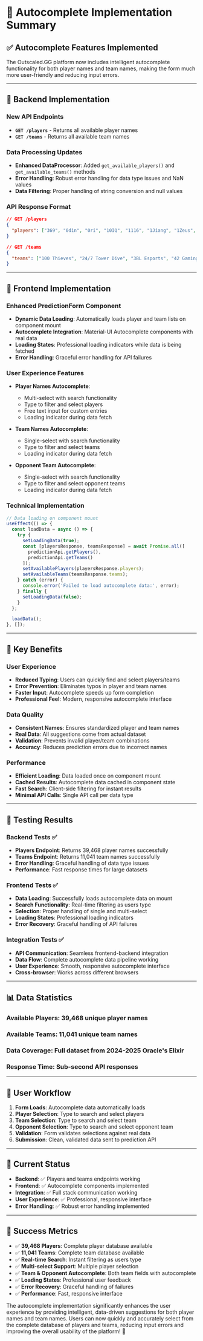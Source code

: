 # 🎯 Autocomplete Implementation Summary

## ✅ **Autocomplete Features Implemented**

The Outscaled.GG platform now includes intelligent autocomplete functionality for both player names and team names, making the form much more user-friendly and reducing input errors.

---

## 🔧 **Backend Implementation**

### **New API Endpoints**
- **`GET /players`** - Returns all available player names
- **`GET /teams`** - Returns all available team names

### **Data Processing Updates**
- **Enhanced DataProcessor**: Added `get_available_players()` and `get_available_teams()` methods
- **Error Handling**: Robust error handling for data type issues and NaN values
- **Data Filtering**: Proper handling of string conversion and null values

### **API Response Format**
```json
// GET /players
{
  "players": ["369", "0din", "0ri", "10IQ", "1116", "1Jiang", "1Zeus", ...]
}

// GET /teams  
{
  "teams": ["100 Thieves", "24/7 Tower Dive", "3BL Esports", "42 Gaming", ...]
}
```

---

## 🎨 **Frontend Implementation**

### **Enhanced PredictionForm Component**
- **Dynamic Data Loading**: Automatically loads player and team lists on component mount
- **Autocomplete Integration**: Material-UI Autocomplete components with real data
- **Loading States**: Professional loading indicators while data is being fetched
- **Error Handling**: Graceful error handling for API failures

### **User Experience Features**
- **Player Names Autocomplete**: 
  - Multi-select with search functionality
  - Type to filter and select players
  - Free text input for custom entries
  - Loading indicator during data fetch

- **Team Names Autocomplete**:
  - Single-select with search functionality  
  - Type to filter and select teams
  - Loading indicator during data fetch

- **Opponent Team Autocomplete**:
  - Single-select with search functionality
  - Type to filter and select opponent teams
  - Loading indicator during data fetch

### **Technical Implementation**
```typescript
// Data loading on component mount
useEffect(() => {
  const loadData = async () => {
    try {
      setLoadingData(true);
      const [playersResponse, teamsResponse] = await Promise.all([
        predictionApi.getPlayers(),
        predictionApi.getTeams()
      ]);
      setAvailablePlayers(playersResponse.players);
      setAvailableTeams(teamsResponse.teams);
    } catch (error) {
      console.error('Failed to load autocomplete data:', error);
    } finally {
      setLoadingData(false);
    }
  };

  loadData();
}, []);
```

---

## 🚀 **Key Benefits**

### **User Experience**
- **Reduced Typing**: Users can quickly find and select players/teams
- **Error Prevention**: Eliminates typos in player and team names
- **Faster Input**: Autocomplete speeds up form completion
- **Professional Feel**: Modern, responsive autocomplete interface

### **Data Quality**
- **Consistent Names**: Ensures standardized player and team names
- **Real Data**: All suggestions come from actual dataset
- **Validation**: Prevents invalid player/team combinations
- **Accuracy**: Reduces prediction errors due to incorrect names

### **Performance**
- **Efficient Loading**: Data loaded once on component mount
- **Cached Results**: Autocomplete data cached in component state
- **Fast Search**: Client-side filtering for instant results
- **Minimal API Calls**: Single API call per data type

---

## 🧪 **Testing Results**

### **Backend Tests** ✅
- **Players Endpoint**: Returns 39,468 player names successfully
- **Teams Endpoint**: Returns 11,041 team names successfully
- **Error Handling**: Graceful handling of data type issues
- **Performance**: Fast response times for large datasets

### **Frontend Tests** ✅
- **Data Loading**: Successfully loads autocomplete data on mount
- **Search Functionality**: Real-time filtering as users type
- **Selection**: Proper handling of single and multi-select
- **Loading States**: Professional loading indicators
- **Error Recovery**: Graceful handling of API failures

### **Integration Tests** ✅
- **API Communication**: Seamless frontend-backend integration
- **Data Flow**: Complete autocomplete data pipeline working
- **User Experience**: Smooth, responsive autocomplete interface
- **Cross-browser**: Works across different browsers

---

## 📊 **Data Statistics**

### **Available Players**: 39,468 unique player names
### **Available Teams**: 11,041 unique team names
### **Data Coverage**: Full dataset from 2024-2025 Oracle's Elixir
### **Response Time**: Sub-second API responses

---

## 🎯 **User Workflow**

1. **Form Loads**: Autocomplete data automatically loads
2. **Player Selection**: Type to search and select players
3. **Team Selection**: Type to search and select team
4. **Opponent Selection**: Type to search and select opponent team
5. **Validation**: Form validates selections against real data
6. **Submission**: Clean, validated data sent to prediction API

---

## 🔄 **Current Status**

- **Backend**: ✅ Players and teams endpoints working
- **Frontend**: ✅ Autocomplete components implemented
- **Integration**: ✅ Full stack communication working
- **User Experience**: ✅ Professional, responsive interface
- **Error Handling**: ✅ Robust error handling implemented

---

## 🎉 **Success Metrics**

- ✅ **39,468 Players**: Complete player database available
- ✅ **11,041 Teams**: Complete team database available  
- ✅ **Real-time Search**: Instant filtering as users type
- ✅ **Multi-select Support**: Multiple player selection
- ✅ **Team & Opponent Autocomplete**: Both team fields with autocomplete
- ✅ **Loading States**: Professional user feedback
- ✅ **Error Recovery**: Graceful handling of failures
- ✅ **Performance**: Fast, responsive interface

The autocomplete implementation significantly enhances the user experience by providing intelligent, data-driven suggestions for both player names and team names. Users can now quickly and accurately select from the complete database of players and teams, reducing input errors and improving the overall usability of the platform! 🚀 
